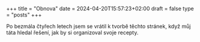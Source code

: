 +++
title = "Obnova"
date = 2024-04-20T15:57:23+02:00
draft = false
type = "posts"
+++

Po bezmála čtyřech letech jsem se vrátil k tvorbě těchto stránek, když můj táta hledal řešení, jak by si organizoval svoje recepty.

